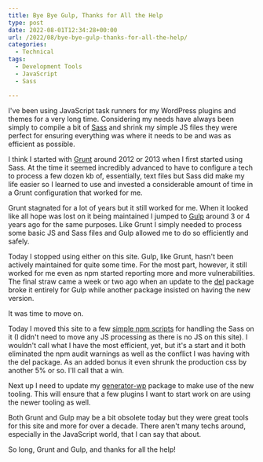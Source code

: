 ```yaml
---
title: Bye Bye Gulp, Thanks for All the Help
type: post
date: 2022-08-01T12:34:28+00:00
url: /2022/08/bye-bye-gulp-thanks-for-all-the-help/
categories:
  - Technical
tags:
  - Development Tools
  - JavaScript
  - Sass

---
```

I've been using JavaScript task runners for my WordPress plugins and themes for a very long time. Considering my needs have always been simply to compile a bit of [Sass][1] and shrink my simple JS files they were perfect for ensuring everything was where it needs to be and was as efficient as possible.

I think I started with [Grunt][2] around 2012 or 2013 when I first started using Sass. At the time it seemed incredibly advanced to have to configure a tech to process a few dozen kb of, essentially, text files but Sass did make my life easier so I learned to use and invested a considerable amount of time in a Grunt configuration that worked for me.

Grunt stagnated for a lot of years but it still worked for me. When it looked like all hope was lost on it being maintained I jumped to [Gulp][3] around 3 or 4 years ago for the same purposes. Like Grunt I simply needed to process some basic JS and Sass files and Gulp allowed me to do so efficiently and safely.

Today I stopped using either on this site. Gulp, like Grunt, hasn't been actively maintained for quite some time. For the most part, however, it still worked for me even as npm started reporting more and more vulnerabilities. The final straw came a week or two ago when an update to the [del][4] package broke it entirely for Gulp while another package insisted on having the new version.

It was time to move on.

Today I moved this site to a few [simple npm scripts][5] for handling the Sass on it (I didn't need to move any JS processing as there is no JS on this site). I wouldn't call what I have the most efficient, yet, but it's a start and it both eliminated the npm audit warnings as well as the conflict I was having with the del package. As an added bonus it even shrunk the production css by another 5% or so. I'll call that a win.

Next up I need to update my [generator-wp][6] package to make use of the new tooling. This will ensure that a few plugins I want to start work on are using the newer tooling as well.

Both Grunt and Gulp may be a bit obsolete today but they were great tools for this site and more for over a decade. There aren't many techs around, especially in the JavaScript world, that I can say that about.

So long, Grunt and Gulp, and thanks for all the help!

 [1]: https://sass-lang.com
 [2]: https://gruntjs.com
 [3]: https://gulpjs.com
 [4]: https://www.npmjs.com/package/del
 [5]: https://github.com/ChrisWiegman/chriswiegman-theme/blob/main/package.json#L27
 [6]: https://github.com/chriswiegman/generator-wp